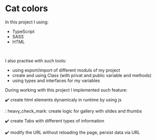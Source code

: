 # Cat colors

In this project I using: 
- TypeScript 
- SASS 
- HTML
<br> 

I also practise with such tools: 
- using export/import of different moduls of my project
- create and using Class (with privat and public variable and methods) 
- using types and interfaces for my variables


During working with this project I implemented such feature:  

:heavy_check_mark: create html elements dynamicaly in runtime by using js 

: heavy_check_mark: create logic for gallery with slides and thumbs

:heavy_check_mark: create Tabs with different types of information 

:heavy_check_mark: modify the URL without reloading the page, persist data via URL 
